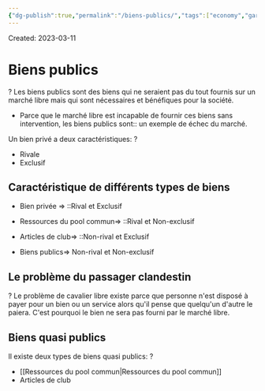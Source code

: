 ```yaml
---
{"dg-publish":true,"permalink":"/biens-publics/","tags":["economy","gardenEntry","gardenEntry","gardenEntry","gardenEntry","gardenEntry","gardenEntry","gardenEntry","gardenEntry","gardenEntry"]}
---
```


Created: 2023-03-11

# Biens publics
?
Les biens publics sont des biens qui ne seraient pas du tout fournis sur un marché libre mais qui sont nécessaires et bénéfiques pour la société.
<!--SR:!2023-08-13,76,190-->

- Parce que le marché libre est incapable de fournir ces biens sans intervention, les biens publics sont:: un exemple de échec du marché.
<!--SR:!2023-07-29,42,190-->

Un bien privé a deux caractéristiques:
?
- Rivale
- Exclusif
<!--SR:!2023-09-29,75,230-->

## Caractéristique de différents types de biens
- Bien privée => ::Rival et Exclusif
<!--SR:!2023-12-04,164,250-->
- Ressources du pool commun=> ::Rival et Non-exclusif
<!--SR:!2023-10-17,134,250-->
- Articles de club=> ::Non-rival et Exclusif
<!--SR:!2023-10-11,132,250-->
- Biens publics=> Non-rival et Non-exclusif

## Le problème du passager clandestin
?
Le problème de cavalier libre existe parce que personne n'est disposé à payer pour un bien ou un service alors qu'il pense que quelqu'un d'autre le paiera. C'est pourquoi le bien ne sera pas fourni par le marché libre.
<!--SR:!2023-11-03,144,250-->

## Biens quasi publics
Il existe deux types de biens quasi publics:
?
- [[Ressources du pool commun\|Ressources du pool commun]]
- Articles de club
<!--SR:!2023-08-24,60,230-->


